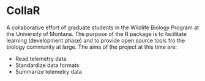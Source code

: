 # CollaR

A collaborative effort of graduate students in the Wildlife Biology Program at the University of Montana.  The purpose of the R package is to facilitate learning (development phase) and to provide open source tools fro the biology community at large.  The aims of the project at this time are:

- Read telemetry data
- Standardize data formats
- Summarize telemetry data
